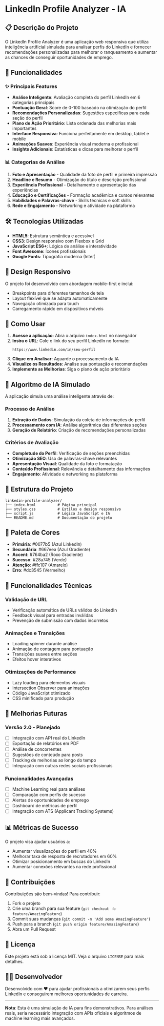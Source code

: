 # LinkedIn Profile Analyzer - IA

## 📋 Descrição do Projeto

O LinkedIn Profile Analyzer é uma aplicação web responsiva que utiliza inteligência artificial simulada para analisar perfis do LinkedIn e fornecer recomendações personalizadas para melhorar o ranqueamento e aumentar as chances de conseguir oportunidades de emprego.

## 🚀 Funcionalidades

### ✨ Principais Features
- **Análise Inteligente**: Avaliação completa do perfil LinkedIn em 6 categorias principais
- **Pontuação Geral**: Score de 0-100 baseado na otimização do perfil
- **Recomendações Personalizadas**: Sugestões específicas para cada seção do perfil
- **Plano de Ação Prioritário**: Lista ordenada das melhorias mais importantes
- **Interface Responsiva**: Funciona perfeitamente em desktop, tablet e mobile
- **Animações Suaves**: Experiência visual moderna e profissional
- **Insights Adicionais**: Estatísticas e dicas para melhorar o perfil

### 📊 Categorias de Análise
1. **Foto e Apresentação** - Qualidade da foto de perfil e primeira impressão
2. **Headline e Resumo** - Otimização do título e descrição profissional
3. **Experiência Profissional** - Detalhamento e apresentação das experiências
4. **Educação e Certificações** - Formação acadêmica e cursos relevantes
5. **Habilidades e Palavras-chave** - Skills técnicas e soft skills
6. **Rede e Engajamento** - Networking e atividade na plataforma

## 🛠️ Tecnologias Utilizadas

- **HTML5**: Estrutura semântica e acessível
- **CSS3**: Design responsivo com Flexbox e Grid
- **JavaScript ES6+**: Lógica de análise e interatividade
- **Font Awesome**: Ícones profissionais
- **Google Fonts**: Tipografia moderna (Inter)

## 📱 Design Responsivo

O projeto foi desenvolvido com abordagem mobile-first e inclui:
- Breakpoints para diferentes tamanhos de tela
- Layout flexível que se adapta automaticamente
- Navegação otimizada para touch
- Carregamento rápido em dispositivos móveis

## 🎯 Como Usar

1. **Acesse a aplicação**: Abra o arquivo `index.html` no navegador
2. **Insira o URL**: Cole o link do seu perfil LinkedIn no formato:
   ```
   https://www.linkedin.com/in/seu-perfil
   ```
3. **Clique em Analisar**: Aguarde o processamento da IA
4. **Visualize os Resultados**: Analise sua pontuação e recomendações
5. **Implemente as Melhorias**: Siga o plano de ação prioritário

## 🧠 Algoritmo de IA Simulado

A aplicação simula uma análise inteligente através de:

### Processo de Análise
1. **Extração de Dados**: Simulação da coleta de informações do perfil
2. **Processamento com IA**: Análise algorítmica das diferentes seções
3. **Geração de Relatório**: Criação de recomendações personalizadas

### Critérios de Avaliação
- **Completude do Perfil**: Verificação de seções preenchidas
- **Otimização SEO**: Uso de palavras-chave relevantes
- **Apresentação Visual**: Qualidade da foto e formatação
- **Conteúdo Profissional**: Relevância e detalhamento das informações
- **Engajamento**: Atividade e networking na plataforma

## 📁 Estrutura do Projeto

```
linkedin-profile-analyzer/
├── index.html          # Página principal
├── styles.css          # Estilos e design responsivo
├── script.js           # Lógica JavaScript e IA
└── README.md           # Documentação do projeto
```

## 🎨 Paleta de Cores

- **Primária**: #0077b5 (Azul LinkedIn)
- **Secundária**: #667eea (Azul Gradiente)
- **Accent**: #764ba2 (Roxo Gradiente)
- **Sucesso**: #28a745 (Verde)
- **Atenção**: #ffc107 (Amarelo)
- **Erro**: #dc3545 (Vermelho)

## 🔧 Funcionalidades Técnicas

### Validação de URL
- Verificação automática de URLs válidos do LinkedIn
- Feedback visual para entradas inválidas
- Prevenção de submissão com dados incorretos

### Animações e Transições
- Loading spinner durante análise
- Animação de contagem para pontuação
- Transições suaves entre seções
- Efeitos hover interativos

### Otimizações de Performance
- Lazy loading para elementos visuais
- Intersection Observer para animações
- Código JavaScript otimizado
- CSS minificado para produção

## 🚀 Melhorias Futuras

### Versão 2.0 - Planejado
- [ ] Integração com API real do LinkedIn
- [ ] Exportação de relatórios em PDF
- [ ] Análise de concorrentes
- [ ] Sugestões de conteúdo para posts
- [ ] Tracking de melhorias ao longo do tempo
- [ ] Integração com outras redes sociais profissionais

### Funcionalidades Avançadas
- [ ] Machine Learning real para análises
- [ ] Comparação com perfis de sucesso
- [ ] Alertas de oportunidades de emprego
- [ ] Dashboard de métricas de perfil
- [ ] Integração com ATS (Applicant Tracking Systems)

## 📊 Métricas de Sucesso

O projeto visa ajudar usuários a:
- Aumentar visualizações do perfil em 40%
- Melhorar taxa de resposta de recrutadores em 60%
- Otimizar posicionamento em buscas do LinkedIn
- Aumentar conexões relevantes na rede profissional

## 🤝 Contribuições

Contribuições são bem-vindas! Para contribuir:

1. Fork o projeto
2. Crie uma branch para sua feature (`git checkout -b feature/AmazingFeature`)
3. Commit suas mudanças (`git commit -m 'Add some AmazingFeature'`)
4. Push para a branch (`git push origin feature/AmazingFeature`)
5. Abra um Pull Request

## 📄 Licença

Este projeto está sob a licença MIT. Veja o arquivo `LICENSE` para mais detalhes.

## 👨‍💻 Desenvolvedor

Desenvolvido com ❤️ para ajudar profissionais a otimizarem seus perfis LinkedIn e conseguirem melhores oportunidades de carreira.

---

**Nota**: Esta é uma simulação de IA para fins demonstrativos. Para análises reais, seria necessário integração com APIs oficiais e algoritmos de machine learning mais avançados.
